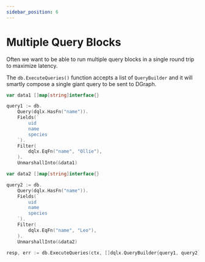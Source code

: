 ```yaml
---
sidebar_position: 6
---
```


# Multiple Query Blocks


Often we want to be able to run multiple query blocks in a single round trip to maximize latency.

The `db.ExecuteQueries()` function accepts a list of `QueryBuilder` and it will smartly compose
a single giant query to be sent to DGraph.

```go
var data1 []map[string]interface{}

query1 := db.
    Query(dqlx.HasFn("name")).
    Fields(`
        uid
        name
        species
    `).
    Filter(
        dqlx.EqFn("name", "Ollie"),
    ).
    UnmarshallInto(&data1)

var data2 []map[string]interface{}

query2 := db.
    Query(dqlx.HasFn("name")).
    Fields(`
        uid
        name
        species
    `).
    Filter(
        dqlx.EqFn("name", "Leo"),
    ).
    UnmarshallInto(&data2)

resp, err := db.ExecuteQueries(ctx, []dqlx.QueryBuilder{query1, query2})
```
